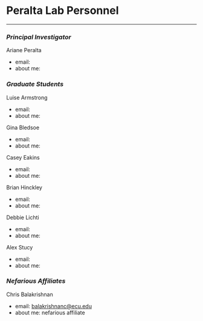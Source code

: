 # Peralta Lab Personnel
---

### _Principal Investigator_

Ariane Peralta

+ email:
+ about me:


### _Graduate Students_

Luise Armstrong

+ email:
+ about me:

Gina Bledsoe

+ email:
+ about me:

Casey Eakins

+ email:
+ about me:

Brian Hinckley

+ email:
+ about me:

Debbie Lichti

+ email:
+ about me:

Alex Stucy

+ email:
+ about me:

### _Nefarious Affiliates_

Chris Balakrishnan
+ email: balakrishnanc@ecu.edu
+ about me: nefarious affiliate
